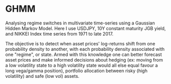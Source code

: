 # GHMM
Analysing regime switches in multivariate time-series using a Gaussian Hidden Markov Model. Here I use USDJPY,
10Y constant maturity JGB yield, and NIKKEI Index time series from 1971 to late 2017.

The objective is to detect when asset prices' log-returns shift from one probability density to another, with
each probability density associated with one "regime", or state. Armed with this knowledge one can better forecast
asset prices and make informed decisions about hedging (ex: moving from a low volatility state to a high volatility state would all 
else equal favour a long vega/gamma position), portfolio allocation between risky (high volatility) and safe 
(low vol) assets. 
